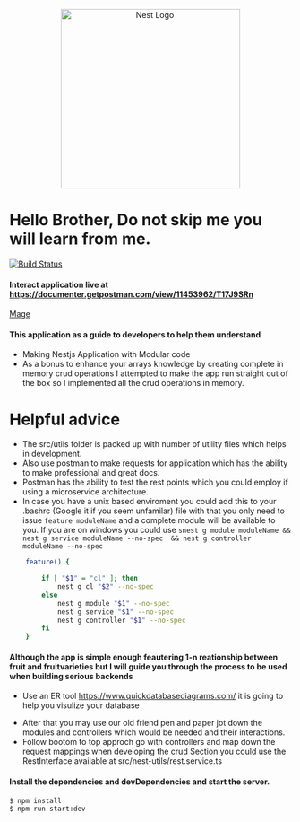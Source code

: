 <p align="center">
  <a href="http://nestjs.com/" target="blank"><img src="https://nestjs.com/img/logo_text.svg" width="320" alt="Nest Logo" /></a>
</p>

# Hello Brother, Do not skip me you will learn from me.

[![Build Status](https://travis-ci.org/joemccann/dillinger.svg?branch=master)](https://travis-ci.org/joemccann/dillinger)
#### Interact application live at https://documenter.getpostman.com/view/11453962/T17J9SRn
[Mage](screenshots/ER.png)
#### This application as a guide to developers to help them understand   
  - Making Nestjs Application with Modular code
  - As a bonus to enhance your arrays knowledge by creating complete in memory crud operations
I attempted to make the app run straight out of the box so I implemented all the crud operations in memory.

# Helpful advice 

- The src/utils folder is packed up with number of utility files which helps in development.  
- Also use postman to make requests for application which has the ability to make professional and great docs.
- Postman has the ability to test the rest points which you could employ if using a microservice architecture.
- In case you have a unix based enviroment you could add this to your .bashrc (Google it if you seem unfamilar) file with that you only need to issue
```feature moduleName``` 
 and a complete module will be available to you. If you are on windows you could use
```snest g module moduleName && nest g service moduleName --no-spec  && nest g controller moduleName --no-spec```
```sh
    feature() {

        if [ "$1" = "cl" ]; then
            nest g cl "$2" --no-spec
        else
            nest g module "$1" --no-spec 
            nest g service "$1" --no-spec
            nest g controller "$1" --no-spec
        fi
    }
```

####  Although the app is simple enough feautering 1-n reationship between fruit and fruitvarieties but I will guide you through the process to be used when building serious backends
  - Use an ER tool https://www.quickdatabasediagrams.com/ it is going to help you visulize your database  
  <!-- IMAGES -->
- After that you may use our old friend pen and paper jot down the modules and controllers which would be needed and their interactions.       
- Follow bootom to top approch go with controllers and map down the request mappings when developing the crud Section you could use the RestInterface available at src/nest-utils/rest.service.ts


#### Install the dependencies and devDependencies and start the server.

```sh
$ npm install 
$ npm run start:dev
```

